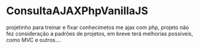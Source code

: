 # ConsultaAJAXPhpVanillaJS
projetinho para treinar e fixar conhecimetos me ajax com php, projeto não  fez consideração a padrões de projetos, em breve terá melhorias possiveis, como MVC e outros....  

